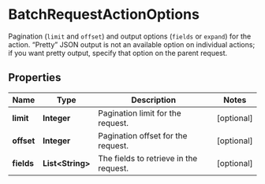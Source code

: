 

# BatchRequestActionOptions

Pagination (`limit` and `offset`) and output options (`fields` or `expand`) for the action. “Pretty” JSON output is not an available option on individual actions; if you want pretty output, specify that option on the parent request.

## Properties

| Name | Type | Description | Notes |
|------------ | ------------- | ------------- | -------------|
|**limit** | **Integer** | Pagination limit for the request. |  [optional] |
|**offset** | **Integer** | Pagination offset for the request. |  [optional] |
|**fields** | **List&lt;String&gt;** | The fields to retrieve in the request. |  [optional] |



